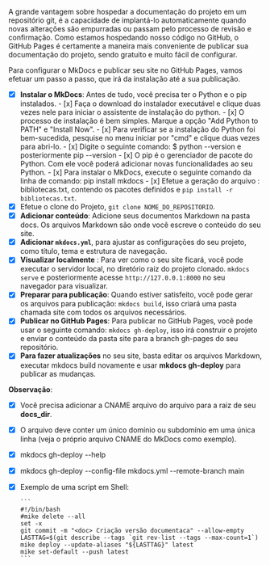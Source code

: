 A grande vantagem sobre hospedar a documentação do projeto em um repositório git, é a capacidade de implantá-lo automaticamente quando novas alterações são empurradas ou passam pelo processo de revisão e confirmação.
Como estamos hospedando nosso código no GitHub, o GitHub Pages é certamente a maneira mais conveniente de publicar sua documentação do projeto, sendo gratuito e muito fácil de configurar.

Para configurar o MkDocs e publicar seu site no GitHub Pages, vamos efetuar um passo a passo, que irá da instalação até a sua publicação. 

- [x] **Instalar o MkDocs**: Antes de tudo, você precisa ter o Python e o pip instalados. 
      - [x] Faça o download do instalador executável e clique duas vezes nele para iniciar o assistente de instalação do python.
      - [x] O processo de instalação é bem simples. Marque a opção "Add Python to PATH" e "Install Now".
      - [x] Para verificar se a instalação do Python foi bem-sucedida, pesquise no menu iniciar por "cmd" e clique duas vezes para abri-lo.
      - [x] Digite o seguinte comando: $ python --version e posteriormente pip --version
      - [x] O pip é o gerenciador de pacote do Python. Com ele você poderá adicionar novas funcionalidades ao seu Python.
      - [x] Para instalar o MkDocs, execute o seguinte comando da linha de comando: pip install mkdocs
      - [x] Efetue a geração do arquivo : bibliotecas.txt, contendo os pacotes definidos e `pip install -r bibliotecas.txt`.
- [x] Efetue o clone do Projeto, `git clone NOME_DO_REPOSITORIO`.
- [x] **Adicionar conteúdo**: Adicione seus documentos Markdown na pasta docs. Os arquivos Markdown são onde você escreve o conteúdo do seu site.
- [x] **Adicionar `mkdocs.yml`**, para ajustar as configurações do seu projeto, como título, tema e estrutura de navegação.
- [x] **Visualizar localmente** : Para ver como o seu site ficará, você pode executar o servidor local, no diretório raiz do projeto clonado. `mkdocs serve` e posteriormente acesse `http://127.0.0.1:8000` no seu navegador para visualizar.
- [x] **Preparar para publicação**: Quando estiver satisfeito, você pode gerar os arquivos para publicação: `mkdocs build`, isso criará uma pasta chamada site com todos os arquivos necessários.
- [x] **Publicar no GitHub Pages**: Para publicar no GitHub Pages, você pode usar o seguinte comando: `mkdocs gh-deploy`, isso irá construir o projeto e enviar o conteúdo da pasta site para a branch gh-pages do seu repositório.
- [x] **Para fazer atualizações** no seu site, basta editar os arquivos Markdown, executar mkdocs build novamente e usar **mkdocs gh-deploy** para publicar as mudanças.
      
**Observação**: 

- [x] Você precisa adicionar a CNAME arquivo do arquivo para a raiz de seu **docs_dir**. 
- [x] O arquivo deve conter um único domínio ou subdomínio em uma única linha (veja o próprio arquivo CNAME do MkDocs como exemplo).
- [x] mkdocs gh-deploy --help
- [x] mkdocs gh-deploy --config-file mkdocs.yml --remote-branch main
- [x] Exemplo de uma script em Shell:

      ```
      #!/bin/bash
      #mike delete --all
      set -x
      git commit -m "<doc> Criação versão documentaca" --allow-empty
      LASTTAG=$(git describe --tags `git rev-list --tags --max-count=1`)
      mike deploy --update-aliases "${LASTTAG}" latest
      mike set-default --push latest
      ```
